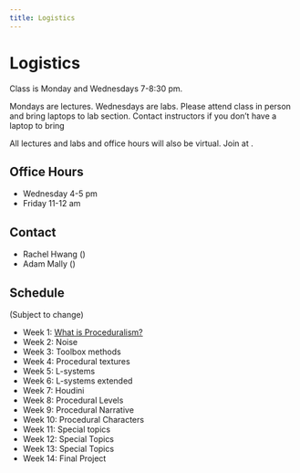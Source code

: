 ```yaml
---
title: Logistics
---
```


# Logistics

Class is Monday and Wednesdays 7-8:30 pm.

Mondays are lectures. Wednesdays are labs. Please attend class in person and bring laptops to lab section. Contact instructors if you don’t have a laptop to bring

All lectures and labs and office hours will also be virtual. Join at <a id="zoom-link"></a>.

## Office Hours
- Wednesday 4-5 pm
- Friday 11-12 am

## Contact
- Rachel Hwang (<span id="rachel-email"></span>)
- Adam Mally (<span id="adam-email"></span>)

## Schedule
(Subject to change)

- Week 1: [What is Proceduralism?](/What%20is%20proceduralism_.pdf)
- Week 2: Noise
- Week 3: Toolbox methods
- Week 4: Procedural textures
- Week 5: L-systems
- Week 6: L-systems extended
- Week 7: Houdini
- Week 8: Procedural Levels
- Week 9: Procedural Narrative
- Week 10: Procedural Characters
- Week 11: Special topics
- Week 12: Special Topics
- Week 13: Special Topics
- Week 14: Final Project

<script>
  document.getElementById(`rachel-email`).innerHTML = `rah1` + `@` + `uchicago.edu`;
  document.getElementById(`adam-email`).innerHTML = `amally` + `@` + `seas.upenn.edu`;

  const zoomLink = `https://` + `upenn.zoom.us` + `/j/95081002092`;
  document.getElementById(`zoom-link`).innerHTML = zoomLink;
  document.getElementById(`zoom-link`).href = zoomLink;
</script>
